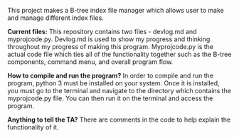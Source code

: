 This project makes a B-tree index file manager which allows user to make and manage different index files. 

**Current files:**
This repository contains two files - devlog.md and myprojcode.py. Devlog.md is used to show my progress and thinking throughout my progress of making this program. 
Myprojcode.py is the actual code file which ties all of the functionality together such as the B-tree components, command menu, and overall program flow.

**How to compile and run the program?**
In order to compile and run the program, python 3 must be installed on your system. Once it is installed, you must go to the terminal and navigate to the directory
which contains the myprojcode.py file. You can then run it on the terminal and access the program.

**Anything to tell the TA?**
There are comments in the code to help explain the functionality of it.
